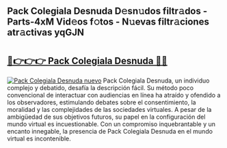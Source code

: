 ## Pack Colegiala Desnuda D𝚎sn𝚞dos filtr𝚊dos - Parts-4xM Vid𝚎os f𝚘tos - N𝚞evas filtr𝚊ciones atr𝚊ctivas yqGJN

# <h2><a href="http://mbb0z0.tromn.icu/?c=Pack+Colegiala+Desnuda">🔗👉👉👉 Pack Colegiala Desnuda 🔗🔗</a></h2>

[![Pack Colegiala Desnuda nuevo](https://i.imgur.com/pEAQMta.gif)](http://mbb0z0.tromn.icu/?c=Pack+Colegiala+Desnuda)
Pack Colegiala Desnuda, un individuo complejo y debatido, desafía la descripción fácil. Su método poco convencional de interactuar con audiencias en línea ha atraído y ofendido a los observadores, estimulando debates sobre el consentimiento, la moralidad y las complejidades de las sociedades virtuales. A pesar de la ambigüedad de sus objetivos futuros, su papel en la configuración del mundo virtual es incuestionable. Con un compromiso inquebrantable y un encanto innegable, la presencia de Pack Colegiala Desnuda en el mundo virtual es incontenible.
